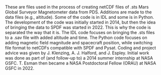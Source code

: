 These are files used in the process of creating netCDF files of .sts Mars Global Surveyor Magnetometer data from PDS. Additions are made to the data files (e.g., altitude). Some of the code is in IDL and some is in Python. The development of the code was initially started in 2014, but then the idea of bringing the data to SPDF was started in 2022. This is why the code is separated the way that it is. The IDL code focuses on bringing the .sts files to a .sav file with added altitude and time. The Python code focuses on adding magnetic field magnitude and spacecraft position, while switching file format to netCDFs compatible with SPDF and Pysat. 
Coding and project advice was given by J. Klenzing, A. J. Halford, and J. Espley.
Initial work was done as part of (and follow-up to) a 2014 summer internship at NASA GSFC. T. Esman then became a NASA Postdoctoral Fellow (ORAU) at NASA GSFC in 2022. 
